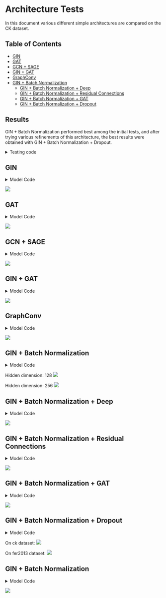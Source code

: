 # Architecture Tests
In this document various different simple architectures are compared on the CK dataset.

## Table of Contents
- [GIN](#gin)
- [GAT](#gat)
- [GCN + SAGE](#gcn--sage)
- [GIN + GAT](#gin--gat)
- [GraphConv](#graphconv)
- [GIN + Batch Normalization](#gin--batch-normalization)
  - [GIN + Batch Normalization + Deep](#gin--batch-normalization--deep)
  - [GIN + Batch Normalization + Residual Connections](#gin--batch-normalization--residual-connections)
  - [GIN + Batch Normalization + GAT](#gin--batch-normalization--gat)
  - [GIN + Batch Normalization + Dropout](#gin--batch-normalization--dropout)

## Results
GIN + Batch Normalization performed best among the initial tests, and after trying various refinements of this architecture, the best results were obtained with GIN + Batch Normalization + Dropout.

<details>
    <summary>Testing code</summary>

    from torch_geometric.nn import GATConv, global_mean_pool
    
    class SimpleGCN(torch.nn.Module):
        def __init__(self, input_dim, hidden_dim, output_dim):
            super(SimpleGCN, self).__init__()
            self.conv1 = GATConv(input_dim, hidden_dim, heads=4, concat=True)
            self.conv2 = GATConv(hidden_dim * 4, hidden_dim, heads=4, concat=True)
            self.lin = torch.nn.Linear(hidden_dim * 4, output_dim)
    
        def forward(self, data):
            x, edge_index, batch = data.x.to(torch.float), data.edge_index.to(torch.int64), data.batch
            x = self.conv1(x, edge_index)
            x = F.elu(x)
            x = self.conv2(x, edge_index)
            x = F.elu(x)
            x = global_mean_pool(x, batch)
            x = self.lin(x)
            return F.log_softmax(x, dim=1)
    
    # Convert data lists to DataLoader
    batch_size = 32
    
    train_loader = DataLoader(train_data, batch_size=batch_size, shuffle=True)
    val_loader = DataLoader(val_data, batch_size=batch_size, shuffle=False)
    test_loader = DataLoader(test_data, batch_size=batch_size, shuffle=False)
    
    # Define the training and evaluation functions
    def train():
        model.train()
        total_loss = 0
        correct = 0
        total = 0
        for data in train_loader:
            data = data.to(device)
            optimizer.zero_grad()
            out = model(data)
            loss = criterion(out, data.y)
            loss.backward()
            optimizer.step()
            total_loss += loss.item()
            pred = out.argmax(dim=1)
            correct += pred.eq(data.y).sum().item()
            total += data.y.size(0)
        return total_loss / len(train_loader), correct / total
    
    def evaluate(loader):
        model.eval()
        correct = 0
        total = 0
        val_loss = 0
        all_preds = []
        all_labels = []
        with torch.no_grad():
            for data in loader:
                data = data.to(device)
                out = model(data)
                pred = out.argmax(dim=1)
                correct += pred.eq(data.y).sum().item()
                total += data.y.size(0)
                val_loss += criterion(out, data.y).item()
                all_preds.extend(pred.cpu().numpy())
                all_labels.extend(data.y.cpu().numpy())
        return correct / total, val_loss / len(loader), all_labels, all_preds
    
    # Get number of classes
    output_dim = len(np.unique([data.y.item() for data in train_data]))
    
    # Initialize model, optimizer, and criterion
    device = torch.device('cuda' if torch.cuda.is_available() else 'cpu')
    model = SimpleGCN(input_dim=3, hidden_dim=128, output_dim=output_dim).to(device) 
    optimizer = torch.optim.Adam(model.parameters(), lr=0.001)
    
    # Calculate class weights
    label_counts = np.bincount([data.y.item() for data in train_data])
    class_weights = 1.0 / label_counts
    class_weights = class_weights / class_weights.sum()
    class_weights = torch.tensor(class_weights, dtype=torch.float).to(device)
    criterion = torch.nn.CrossEntropyLoss(weight=class_weights)
    
    early_stopping = EarlyStopping(patience=100, delta=0.001)
    
    train_losses, val_losses = [], []
    train_accuracies, val_accuracies = [], []
    
    # Training loop
    for epoch in range(1, 5001):
        train_loss, train_acc = train()
        val_acc, val_loss, _, _ = evaluate(val_loader)
        train_losses.append(train_loss)
        val_losses.append(val_loss)
        train_accuracies.append(train_acc)
        val_accuracies.append(val_acc)
        print(f'Epoch: {epoch:03d}, Train Loss: {train_loss:.4f}, Val Loss: {val_loss:.4f}, '
              f'Train Acc: {int(100 * train_acc):02d}%, Val Acc: {int(100 * val_acc):02d}%')
        
        early_stopping(val_loss, model)
        if early_stopping.early_stop:
            print("Early stopping")
            break
    
    # Load the last checkpoint with the best model
    model.load_state_dict(torch.load('checkpoint.pt'))
</details>

## GIN

<details>
    <summary>Model Code</summary>
    
    class SimpleGCN(torch.nn.Module):
        def __init__(self, input_dim, hidden_dim, output_dim):
            super(SimpleGCN, self).__init__()
            nn1 = torch.nn.Sequential(torch.nn.Linear(input_dim, hidden_dim), torch.nn.ReLU(), torch.nn.Linear(hidden_dim, hidden_dim))
            self.conv1 = GINConv(nn1)
            nn2 = torch.nn.Sequential(torch.nn.Linear(hidden_dim, hidden_dim), torch.nn.ReLU(), torch.nn.Linear(hidden_dim, hidden_dim))
            self.conv2 = GINConv(nn2)
            nn2 = torch.nn.Sequential(torch.nn.Linear(hidden_dim, hidden_dim), torch.nn.ReLU(), torch.nn.Linear(hidden_dim, hidden_dim))
            self.conv2 = GINConv(nn2)
            self.lin = torch.nn.Linear(hidden_dim, output_dim)
    
        def forward(self, data):
            x, edge_index, batch = data.x.to(torch.float), data.edge_index.to(torch.int64), data.batch
            x = self.conv1(x, edge_index)
            x = F.relu(x)
            x = self.conv2(x, edge_index)
            x = F.relu(x)
            x = global_mean_pool(x, batch)
            x = self.lin(x)
            return F.log_softmax(x, dim=1)
</details>

![](/test_results/GINConv.png)

## GAT

<details>
    <summary>Model Code</summary>

    class SimpleGCN(torch.nn.Module):
        def __init__(self, input_dim, hidden_dim, output_dim):
            super(SimpleGCN, self).__init__()
            self.conv1 = GATConv(input_dim, hidden_dim, heads=4, concat=True)
            self.conv2 = GATConv(hidden_dim * 4, hidden_dim, heads=4, concat=True)
            self.lin = torch.nn.Linear(hidden_dim * 4, output_dim)
    
        def forward(self, data):
            x, edge_index, batch = data.x.to(torch.float), data.edge_index.to(torch.int64), data.batch
            x = self.conv1(x, edge_index)
            x = F.elu(x)
            x = self.conv2(x, edge_index)
            x = F.elu(x)
            x = global_mean_pool(x, batch)
            x = self.lin(x)
            return F.log_softmax(x, dim=1)
</details>

![](/test_results/GATConv.png)

## GCN + SAGE 

<details>
    <summary>Model Code</summary>
    
    class SimpleGCN(torch.nn.Module):
        def __init__(self, input_dim, hidden_dim, output_dim):
            super(SimpleGCN, self).__init__()
            self.conv1 = GCNConv(input_dim, hidden_dim)
            self.conv2 = SAGEConv(hidden_dim, hidden_dim)
            self.lin = torch.nn.Linear(hidden_dim, output_dim)
    
        def forward(self, data):
            x, edge_index, batch = data.x.to(torch.float), data.edge_index.to(torch.int64), data.batch
            x = self.conv1(x, edge_index)
            x = F.relu(x)
            x = self.conv2(x, edge_index)
            x = F.relu(x)
            x = global_mean_pool(x, batch)
            x = self.lin(x)
            return F.log_softmax(x, dim=1)
</details>

![](/test_results/SAGEConv.png)

## GIN + GAT 

<details>
    <summary>Model Code</summary>

    class SimpleGCN(torch.nn.Module):
        def __init__(self, input_dim, hidden_dim, output_dim):
            super(SimpleGCN, self).__init__()
            nn1 = torch.nn.Sequential(torch.nn.Linear(input_dim, hidden_dim), torch.nn.ReLU(), torch.nn.Linear(hidden_dim, hidden_dim))
            self.conv1 = GINConv(nn1)
            self.conv2 = GATConv(hidden_dim, hidden_dim // 4, heads=4, concat=True)
            self.lin = torch.nn.Linear(hidden_dim, output_dim)
    
        def forward(self, data):
            x, edge_index, batch = data.x.to(torch.float), data.edge_index.to(torch.int64), data.batch
            x = self.conv1(x, edge_index)
            x = F.relu(x)
            x = self.conv2(x, edge_index)
            x = F.relu(x)
            x = global_mean_pool(x, batch)
            x = self.lin(x)
            return F.log_softmax(x, dim=1)
</details>

![](/test_results/GINConvGATConv.png)

## GraphConv 

<details>
    <summary>Model Code</summary>

    class SimpleGCN(torch.nn.Module):
        def __init__(self, input_dim, hidden_dim, output_dim):
            super(SimpleGCN, self).__init__()
            self.conv1 = GraphConv(input_dim, hidden_dim)
            self.conv2 = GraphConv(hidden_dim, hidden_dim)
            self.lin = torch.nn.Linear(hidden_dim, output_dim)
    
        def forward(self, data):
            x, edge_index, batch = data.x.to(torch.float), data.edge_index.to(torch.int64), data.batch
            x = self.conv1(x, edge_index)
            x = F.relu(x)
            x = self.conv2(x, edge_index)
            x = F.relu(x)
            x = global_mean_pool(x, batch)
            x = self.lin(x)
            return F.log_softmax(x, dim=1)
</details>

![](/test_results/GraphConv.png)

## GIN + Batch Normalization

<details>
    <summary>Model Code</summary>

    class SimpleGCN(torch.nn.Module):
        def __init__(self, input_dim, hidden_dim, output_dim):
            super(SimpleGCN, self).__init__()
            nn1 = torch.nn.Sequential(torch.nn.Linear(input_dim, hidden_dim), torch.nn.ReLU(), torch.nn.Linear(hidden_dim, hidden_dim))
            self.conv1 = GINConv(nn1)
            self.bn1 = BatchNorm(hidden_dim)
            
            nn2 = torch.nn.Sequential(torch.nn.Linear(hidden_dim, hidden_dim), torch.nn.ReLU(), torch.nn.Linear(hidden_dim, hidden_dim))
            self.conv2 = GINConv(nn2)
            self.bn2 = BatchNorm(hidden_dim)
            
            self.lin = torch.nn.Linear(hidden_dim, output_dim)
    
        def forward(self, data):
            x, edge_index, batch = data.x.to(torch.float), data.edge_index.to(torch.int64), data.batch
            x = self.conv1(x, edge_index)
            x = self.bn1(x)
            x = F.relu(x)
            x = self.conv2(x, edge_index)
            x = self.bn2(x)
            x = F.relu(x)
            x = global_mean_pool(x, batch)
            x = self.lin(x)
            return F.log_softmax(x, dim=1)
</details>

Hidden dimension: 128
![](/test_results/GINConvBN.png)

Hidden dimension: 256
![](/test_results/GINConvBN_256.png)

## GIN + Batch Normalization + Deep  

<details>
    <summary>Model Code</summary>
    
    class SimpleGCN(torch.nn.Module):
        def __init__(self, input_dim, hidden_dim, output_dim):
            super(SimpleGCN, self).__init__()
            self.conv1 = GINConv(torch.nn.Sequential(torch.nn.Linear(input_dim, hidden_dim), torch.nn.ReLU(), torch.nn.Linear(hidden_dim, hidden_dim)))
            self.bn1 = BatchNorm(hidden_dim)
            self.conv2 = GINConv(torch.nn.Sequential(torch.nn.Linear(hidden_dim, hidden_dim), torch.nn.ReLU(), torch.nn.Linear(hidden_dim, hidden_dim)))
            self.bn2 = BatchNorm(hidden_dim)
            self.conv3 = GINConv(torch.nn.Sequential(torch.nn.Linear(hidden_dim, hidden_dim), torch.nn.ReLU(), torch.nn.Linear(hidden_dim, hidden_dim)))
            self.bn3 = BatchNorm(hidden_dim)
            self.lin = torch.nn.Linear(hidden_dim, output_dim)
            self.dropout = torch.nn.Dropout(0.5)
    
        def forward(self, data):
            x, edge_index, batch = data.x.to(torch.float), data.edge_index.to(torch.int64), data.batch
            x = self.conv1(x, edge_index)
            x = self.bn1(x)
            x = F.relu(x)
            x = self.conv2(x, edge_index)
            x = self.bn2(x)
            x = F.relu(x)
            x = self.conv3(x, edge_index)
            x = self.bn3(x)
            x = F.relu(x)
            x = global_mean_pool(x, batch)
            x = self.dropout(x)
            x = self.lin(x)
            return F.log_softmax(x, dim=1)

</details>

![](/test_results/GINConvBN_Deep.png)

## GIN + Batch Normalization + Residual Connections

<details>
    <summary>Model Code</summary>

    class SimpleGCN(torch.nn.Module):
        def __init__(self, input_dim, hidden_dim, output_dim):
            super(SimpleGCN, self).__init__()
            self.conv1 = GINConv(torch.nn.Sequential(torch.nn.Linear(input_dim, hidden_dim), torch.nn.ReLU(), torch.nn.Linear(hidden_dim, hidden_dim)))
            self.bn1 = BatchNorm(hidden_dim)
            self.conv2 = GINConv(torch.nn.Sequential(torch.nn.Linear(hidden_dim, hidden_dim), torch.nn.ReLU(), torch.nn.Linear(hidden_dim, hidden_dim)))
            self.bn2 = BatchNorm(hidden_dim)
            self.conv3 = GINConv(torch.nn.Sequential(torch.nn.Linear(hidden_dim, hidden_dim), torch.nn.ReLU(), torch.nn.Linear(hidden_dim, hidden_dim)))
            self.bn3 = BatchNorm(hidden_dim)
            self.lin = torch.nn.Linear(hidden_dim, output_dim)
            self.dropout = torch.nn.Dropout(0.5)
    
        def forward(self, data):
            x, edge_index, batch = data.x.to(torch.float), data.edge_index.to(torch.int64), data.batch
            x = self.conv1(x, edge_index)
            x = self.bn1(x)
            x = F.relu(x)
            x = self.conv2(x, edge_index) + x  # Residual connection
            x = self.bn2(x)
            x = F.relu(x)
            x = self.conv3(x, edge_index) + x  # Residual connection
            x = self.bn3(x)
            x = F.relu(x)
            x = global_mean_pool(x, batch)
            x = self.dropout(x)
            x = self.lin(x)
            return F.log_softmax(x, dim=1)
</details>

![](/test_results/GINConvBN_Residuals.png)

## GIN + Batch Normalization + GAT

<details>
    <summary>Model Code</summary>

    class SimpleGCN(torch.nn.Module):
        def __init__(self, input_dim, hidden_dim, output_dim):
            super(SimpleGCN, self).__init__()
            self.conv1 = GINConv(torch.nn.Sequential(torch.nn.Linear(input_dim, hidden_dim), torch.nn.ReLU(), torch.nn.Linear(hidden_dim, hidden_dim)))
            self.bn1 = BatchNorm(hidden_dim)
            self.conv2 = GATConv(hidden_dim, hidden_dim // 4, heads=4, concat=True)
            self.bn2 = BatchNorm(hidden_dim)
            self.lin = torch.nn.Linear(hidden_dim, output_dim)
            self.dropout = torch.nn.Dropout(0.5)
    
        def forward(self, data):
            x, edge_index, batch = data.x.to(torch.float), data.edge_index.to(torch.int64), data.batch
            x = self.conv1(x, edge_index)
            x = self.bn1(x)
            x = F.relu(x)
            x = self.conv2(x, edge_index)
            x = self.bn2(x)
            x = F.relu(x)
            x = global_mean_pool(x, batch)
            x = self.dropout(x)
            x = self.lin(x)
            return F.log_softmax(x, dim=1)
</details>

![](/test_results/GINConvBN_GAT.png)

## GIN + Batch Normalization + Dropout

<details>
    <summary>Model Code</summary>

    class SimpleGCN(torch.nn.Module):
        def __init__(self, input_dim, hidden_dim, output_dim):
            super(SimpleGCN, self).__init__()
            self.conv1 = GINConv(torch.nn.Sequential(torch.nn.Linear(input_dim, hidden_dim), torch.nn.ReLU(), torch.nn.Linear(hidden_dim, hidden_dim)))
            self.bn1 = BatchNorm(hidden_dim)
            self.dropout1 = torch.nn.Dropout(0.5)
            
            self.conv2 = GINConv(torch.nn.Sequential(torch.nn.Linear(hidden_dim, hidden_dim), torch.nn.ReLU(), torch.nn.Linear(hidden_dim, hidden_dim)))
            self.bn2 = BatchNorm(hidden_dim)
            self.dropout2 = torch.nn.Dropout(0.5)
            
            self.conv3 = GINConv(torch.nn.Sequential(torch.nn.Linear(hidden_dim, hidden_dim), torch.nn.ReLU(), torch.nn.Linear(hidden_dim, hidden_dim)))
            self.bn3 = BatchNorm(hidden_dim)
            self.dropout3 = torch.nn.Dropout(0.5)
            
            self.lin = torch.nn.Linear(hidden_dim, output_dim)
            self.dropout = torch.nn.Dropout(0.5)
    
        def forward(self, data):
            x, edge_index, batch = data.x.to(torch.float), data.edge_index.to(torch.int64), data.batch
            x = self.conv1(x, edge_index)
            x = self.bn1(x)
            x = F.relu(x)
            x = self.dropout1(x)
            
            x = self.conv2(x, edge_index)
            x = self.bn2(x)
            x = F.relu(x)
            x = self.dropout2(x)
            
            x = self.conv3(x, edge_index)
            x = self.bn3(x)
            x = F.relu(x)
            x = self.dropout3(x)
            
            x = global_mean_pool(x, batch)
            x = self.dropout(x)
            x = self.lin(x)
            return F.log_softmax(x, dim=1)
</details>

On ck dataset:
![](/test_results/GINConvBN_Dropout.png)

On fer2013 dataset:
![](/test_results/GINConvBN_Dropout_fer2013.png)

## GIN + Batch Normalization

<details>
    <summary>Model Code</summary>


</details>

![](/test_results/Conv.png)
